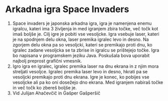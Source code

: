 # Arkadna igra Space Invaders
<ol>
  <li> Space invaders je japonska arkadna igra, igra je namenjena enemu igralcu, kateri ima
3 življenja in med igranjem zbira točke, več točk kot imaš boljše je. Cilj igre je pobiti
vse vesoljcke. Igra vsebuje laser, kateri je na spodnjem delu okna, laser premika
igralec levo in desno. Na zgorjem delu okna pa so vesoljcki, kateri se premikajo proti
dnu, ko igralec zadane vesoljcka se ta zbrise in igralcu se prištejejo točke. Igra bo
napisana v programskem jeziku Java. Poskušala bova uporabit najbolj preprost
grafični vmesnik. </li>
  
  <li> Igro igra en igralec, igralec premika laser na dnu ekrana in z njim mora streljati
vesoljce. Igralec premika laser levo in desno, hkrati pa se vesoljcki premikajo proti
dnu ekrana. Igre je konec, ko pobijes vse vesoljcke ali pa ko oni dosežejo dno ekrana.
Med igranjem nabiraš točke in več točk ko zbereš boljše je.  </li>
  
  <li> Vid Julijan Ahačevčič in Gašper Gašperšič </li>
</ol>
